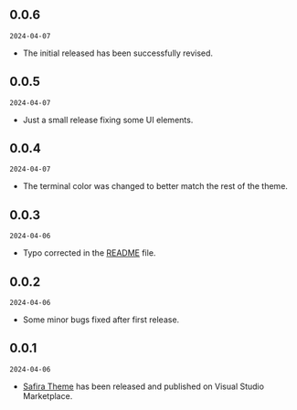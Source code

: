 ## 0.0.6

`2024-04-07`

- The initial released has been successfully revised.

## 0.0.5

`2024-04-07`

- Just a small release fixing some UI elements.

## 0.0.4

`2024-04-07`

- The terminal color was changed to better match the rest of the theme.

## 0.0.3

`2024-04-06`

- Typo corrected in the [README](https://github.com/yinzdev/safira-vscode/blob/main/README.md) file.

## 0.0.2

`2024-04-06`

- Some minor bugs fixed after first release.

## 0.0.1

`2024-04-06`

- [Safira Theme](https://marketplace.visualstudio.com/items?itemName=yinz.safira) has been released and published on Visual Studio Marketplace.
